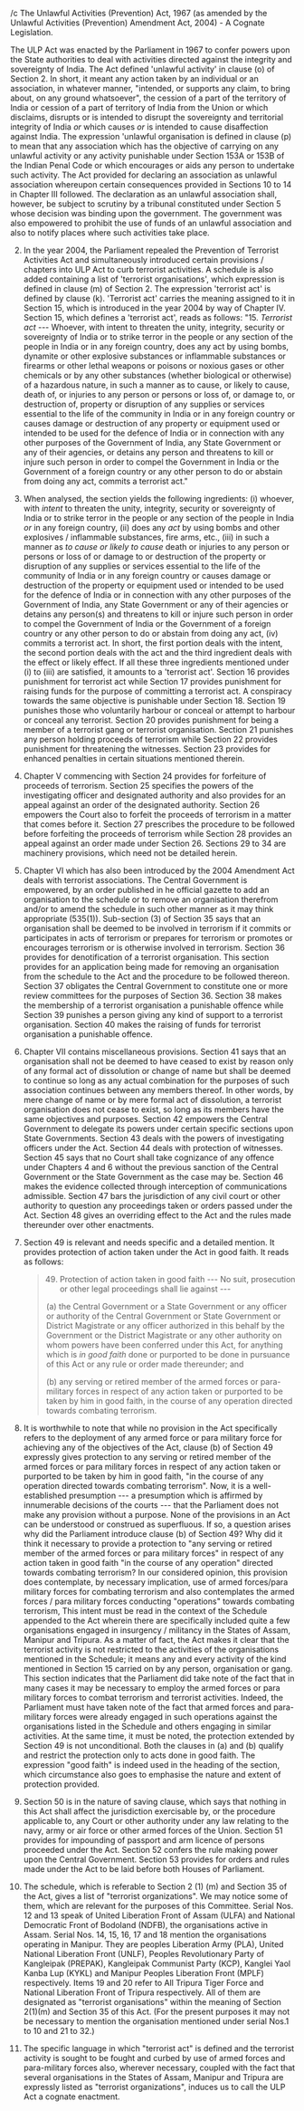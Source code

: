 /c The Unlawful Activities (Prevention) Act, 1967 (as amended by the Unlawful Activities (Prevention) Amendment Act, 2004) - A Cognate Legislation.

The ULP Act was enacted by the Parliament in 1967 to
confer powers upon the State authorities to deal with activities
directed against the integrity and sovereignty of India. The Act
defined 'unlawful activity' in clause (o) of Section 2. In short, it
meant any action taken by an individual or an association, in
whatever manner, "intended, or supports any claim, to bring
about, on any ground whatsoever", the cession of a part of the
territory of India or cession of a part of territory of India from the
Union or which disclaims, disrupts or is intended to disrupt the
sovereignty and territorial integrity of India _or_ which causes _or_ is
intended to cause disaffection against India. The expression
'unlawful organisation is defined in clause (p) to mean that any
association which has the objective of carrying on any unlawful
activity or any activity punishable under Section 153A or 153B of
the Indian Penal Code or which encourages or aids any person to
undertake such activity. The Act provided for declaring an
association as unlawful association whereupon certain
consequences provided in Sections 10 to 14 in Chapter III
followed. The declaration as an unlawful association shall,
however, be subject to scrutiny by a tribunal constituted under
Section 5 whose decision was binding upon the government. The
government was also empowered to prohibit the use of funds of
an unlawful association and also to notify places where such
activities take place.

2. In the year 2004, the Parliament repealed the Prevention of
   Terrorist Activities Act and simultaneously introduced certain
   provisions / chapters into ULP Act to curb terrorist activities. A
   schedule is also added containing a list of 'terrorist
   organisations', which expression is defined in clause (m) of
   Section 2. The expression 'terrorist act' is defined by clause (k).
   'Terrorist act' carries the meaning assigned to it in Section 15,
   which is introduced in the year 2004 by way of Chapter IV.
   Section 15, which defines a 'terrorist act', reads as follows:
   "15. _Terrorist act_ --- Whoever, with intent to threaten the
   unity, integrity, security or sovereignty of India or to strike terror
   in the people or any section of the people in India or in any
   foreign country, does any act by using bombs, dynamite or other
   explosive substances or inflammable substances or firearms or
   other lethal weapons or poisons or noxious gases or other
   chemicals or by any other substances (whether biological or
   otherwise) of a hazardous nature, in such a manner as to cause,
   or likely to cause, death of, or injuries to any person or persons
   or loss of, or damage to, or destruction of, property or disruption
   of any supplies or services essential to the life of the community
   in India or in any foreign country or causes damage or
   destruction of any property or equipment used or intended to be
   used for the defence of India or in connection with any other
   purposes of the Government of India, any State Government or
   any of their agencies, or detains any person and threatens to kill
   or injure such person in order to compel the Government in India
   or the Government of a foreign country or any other person to do
   or abstain from doing any act, commits a terrorist act."

3. When analysed, the section yields the following ingredients:
   (i) whoever, with _intent_ to threaten the unity, integrity, security
   or sovereignty of India or to strike terror in the people or any
   section of the people in India _or_ in any foreign country, (ii) does
   any _act_ by using bombs and other explosives / inflammable
   substances, fire arms, etc., (iii) in such a manner as _to cause or
   likely to cause_ death or injuries to any person or persons or loss
   of or damage to or destruction of the property or disruption of
   any supplies or services essential to the life of the community of
   India or in any foreign country or causes damage or destruction
   of the property or equipment used or intended to be used for the
   defence of India or in connection with any other purposes of the
   Government of India, any State Government or any of their
   agencies or detains any person(s) and threatens to kill or injure
   such person in order to compel the Government of India or the
   Government of a foreign country or any other person to do or
   abstain from doing any act, (iv) commits a terrorist act. In short,
   the first portion deals with the intent, the second portion deals
   with the act and the third ingredient deals with the effect or likely
   effect. If all these three ingredients mentioned under (i) to (iii)
   are satisfied, it amounts to a 'terrorist act'. Section 16 provides
   punishment for terrorist act while Section 17 provides
   punishment for raising funds for the purpose of committing a
   terrorist act. A conspiracy towards the same objective is
   punishable under Section 18. Section 19 punishes those who
   voluntarily harbour or conceal or attempt to harbour or conceal
   any terrorist. Section 20 provides punishment for being a
   member of a terrorist gang or terrorist organisation. Section 21
   punishes any person holding proceeds of terrorism while Section
   22 provides punishment for threatening the witnesses. Section
   23 provides for enhanced penalties in certain situations
   mentioned therein.

4. Chapter V commencing with Section 24 provides for
   forfeiture of proceeds of terrorism. Section 25 specifies the
   powers of the investigating officer and designated authority and
   also provides for an appeal against an order of the designated
   authority. Section 26 empowers the Court also to forfeit the
   proceeds of terrorism in a matter that comes before it. Section
   27 prescribes the procedure to be followed before forfeiting the
   proceeds of terrorism while Section 28 provides an appeal
   against an order made under Section 26. Sections 29 to 34 are
   machinery provisions, which need not be detailed herein.

5. Chapter VI which has also been introduced by the 2004
   Amendment Act deals with terrorist associations. The Central
   Government is empowered, by an order published in he official
   gazette to add an organisation to the schedule or to remove an
   organisation therefrom and/or to amend the schedule in such
   other manner as it may think appropriate (535(1)). Sub-section
   (3) of Section 35 says that an organisation shall be deemed to be
   involved in terrorism if it commits or participates in acts of
   terrorism or prepares for terrorism or promotes or encourages
   terrorism or is otherwise involved in terrorism. Section 36
   provides for denotification of a terrorist organisation. This
   section provides for an application being made for removing an
   organisation from the schedule to the Act and the procedure to
   be followed thereon. Section 37 obligates the Central
   Government to constitute one or more review committees for the
   purposes of Section 36. Section 38 makes the membership of a
   terrorist organisation a punishable offence while Section 39
   punishes a person giving any kind of support to a terrorist
   organisation. Section 40 makes the raising of funds for terrorist
   organisation a punishable offence.

6. Chapter VII contains miscellaneous provisions. Section 41
   says that an organisation shall not be deemed to have ceased to
   exist by reason only of any formal act of dissolution or change of
   name but shall be deemed to continue so long as any actual
   combination for the purposes of such association continues
   between any members thereof. In other words, by mere change
   of name or by mere formal act of dissolution, a terrorist
   organisation does not cease to exist, so long as its members
   have the same objectives and purposes. Section 42 empowers
   the Central Government to delegate its powers under certain
   specific sections upon State Governments. Section 43 deals with
   the powers of investigating officers under the Act. Section 44
   deals with protection of witnesses. Section 45 says that no Court
   shall take cognizance of any offence under Chapters 4 and 6
   without the previous sanction of the Central Government or the
   State Government as the case may be. Section 46 makes the
   evidence collected through interception of communications
   admissible. Section 47 bars the jurisdiction of any civil court or
   other authority to question any proceedings taken or orders
   passed under the Act. Section 48 gives an overriding effect to
   the Act and the rules made thereunder over other enactments.

7. Section 49 is relevant and needs specific and a detailed
   mention. It provides protection of action taken under the Act in
   good faith. It reads as follows:

   >49. Protection of action taken in good faith --- No suit,
   >prosecution or other legal proceedings shall lie against ---
   > 
   >(a) the Central Government or a State Government or any
   >officer or authority of the Central Government or State
   >Government or District Magistrate or any officer authorized in
   >this behalf by the Government or the District Magistrate or any
   >other authority on whom powers have been conferred under this
   >Act, for anything which is _in good faith_ done or purported to be
   >done in pursuance of this Act or any rule or order made
   >thereunder; and
   > 
   >(b) any serving or retired member of the armed forces or para-
   >military forces in respect of any action taken or purported to be
   >taken by him in good faith, in the course of any operation
   >directed towards combating terrorism.

8. It is worthwhile to note that while no provision in the Act
   specifically refers to the deployment of any armed force or para
   military force for achieving any of the objectives of the Act,
   clause (b) of Section 49 expressly gives protection to any serving
   or retired member of the armed forces or para military forces in
   respect of any action taken or purported to be taken by him in
   good faith, "in the course of any operation directed towards
   combating terrorism". Now, it is a well-established presumption
   --- a presumption which is affirmed by innumerable decisions of
   the courts --- that the Parliament does not make any provision
   without a purpose. None of the provisions in an Act can be
   understood or construed as superfluous. If so, a question arises
   why did the Parliament introduce clause (b) of Section 49? Why
   did it think it necessary to provide a protection to "any serving or
   retired member of the armed forces or para military forces" in
   respect of any action taken in good faith "in the course of any
   operation" directed towards combating terrorism? In our
   considered opinion, this provision does contemplate, by
   necessary implication, use of armed forces/para military forces
   for combating terrorism and also contemplates the armed forces
   / para military forces conducting "operations" towards combating
   terrorism, This intent must be read in the context of the
   Schedule appended to the Act wherein there are specifically
   included quite a few organisations engaged in insurgency /
   militancy in the States of Assam, Manipur and Tripura. As a
   matter of fact, the Act makes it clear that the terrorist activity is
   not restricted to the activities of the organisations mentioned in
   the Schedule; it means any and every activity of the kind
   mentioned in Section 15 carried on by any person, organisation
   or gang. This section indicates that the Parliament did take note
   of the fact that in many cases it may be necessary to employ the
   armed forces or para military forces to combat terrorism and
   terrorist activities. Indeed, the Parliament must have taken note
   of the fact that armed forces and para-military forces were
   already engaged in such operations against the organisations
   listed in the Schedule and others engaging in similar activities. At
   the same time, it must be noted, the protection extended by
   Section 49 is not unconditional. Both the clauses in (a) and (b)
   qualify and restrict the protection only to acts done in good faith.
   The expression "good faith" is indeed used in the heading of the
   section, which circumstance also goes to emphasise the nature
   and extent of protection provided.

9. Section 50 is in the nature of saving clause, which says
   that nothing in this Act shall affect the jurisdiction exercisable by,
   or the procedure applicable to, any Court or other authority
   under any law relating to the navy, army or air force or other
   armed forces of the Union. Section 51 provides for impounding
   of passport and arm licence of persons proceeded under the Act.
   Section 52 confers the rule making power upon the Central
   Government. Section 53 provides for orders and rules made
   under the Act to be laid before both Houses of Parliament.

10. The schedule, which is referable to Section 2 (1) (m) and
    Section 35 of the Act, gives a list of "terrorist organizations". We
    may notice some of them, which are relevant for the purposes of
    this Committee. Serial Nos. 12 and 13 speak of United Liberation
    Front of Assam (ULFA) and National Democratic Front of
    Bodoland (NDFB), the organisations active in Assam. Serial
    Nos. 14, 15, 16, 17 and 18 mention the organisations operating
    in Manipur. They are peoples Liberation Army (PLA), United
    National Liberation Front (UNLF), Peoples Revolutionary Party of
    Kangleipak (PREPAK), Kangleipak Communist Party (KCP),
    Kanglei Yaol Kanba Lup (KYKL) and Manipur Peoples Liberation
    Front (MPLF) respectively. Items 19 and 20 refer to All Tripura
    Tiger Force and National Liberation Front of Tripura respectively.
    All of them are designated as "terrorist organisations" within the
    meaning of Section 2(1)(m) and Section 35 of this Act. (For the
    present purposes it may not be necessary to mention the
    organisation mentioned under serial Nos.1 to 10 and 21 to 32.)

11. The specific language in which "terrorist act" is defined and
    the terrorist activity is sought to be fought and curbed by use of
    armed forces and para-military forces also, wherever necessary,
    coupled with the fact that several organisations in the States of
    Assam, Manipur and Tripura are expressly listed as "terrorist
    organizations", induces us to call the ULP Act a cognate
    enactment.
